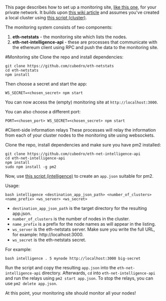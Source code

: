 This page describes how to set up a monitoring site, [like this one](http://eth-netstats.herokuapp.com/), for your private network. It builds upon [this wiki article](https://github.com/ethereum/go-ethereum/wiki/Setting-up-private-network-or-local-cluster) and assumes you've created a local cluster using [this script (cluster)](https://gist.githubusercontent.com/kobigurk/a12dbb580507bbd4382d/raw/25f26c6cde0c130030310a51883ce8dffaa1e805/cluster).

The monitoring system consists of two components:

1. **eth-netstats** - the monitoring site which lists the nodes.
2. **eth-net-intelligence-api** - these are processes that communicate with the ethereum client using RPC and push the data to the monitoring site.

#Monitoring site
Clone the repo and install dependencies:

    git clone https://github.com/cubedro/eth-netstats
    cd eth-netstats
    npm install

Then choose a secret and start the app:

    WS_SECRET=<chosen_secret> npm start

You can now access the (empty) monitoring site at `http://localhost:3000`.

You can also choose a different port:
    
    PORT=<chosen_port> WS_SECRET=<chosen_secret> npm start

#Client-side information relays
These processes will relay the information from each of your cluster nodes to the monitoring site using websockets.

Clone the repo, install dependencies and make sure you have pm2 installed:

    git clone https://github.com/cubedro/eth-net-intelligence-api
    cd eth-net-intelligence-api
    npm install
    sudo npm install -g pm2

Now, use [this script (intelligence)](https://gist.githubusercontent.com/kobigurk/a12dbb580507bbd4382d/raw/4ea274229e10f52d353105395f312c05fdf248b2/intelligence) to create an `app.json` suitable for pm2.

Usage:

    bash intelligence <destination_app_json_path> <number_of_clusters> <name_prefix> <ws_server> <ws_secret>

- `destination_app_json_path` is the target directory for the resulting app.json.
- `number_of_clusters` is the number of nodes in the cluster.
- `name_prefix` is a prefix for the node names as will appear in the listing.
- `ws_server` is the eth-netstats server. Make sure you write the full URL, for example: http://localhost:3000.
- `ws_secret` is the eth-netstats secret.

For example:

    bash intelligence . 5 mynode http://localhost:3000 big-secret    

Run the script and copy the resulting `app.json` into the `eth-net-intelligence-api` directory. Afterwards, `cd` into `eth-net-intelligence-api` and run the relays using `pm2 start app.json`. To stop the relays, you can use `pm2 delete app.json`.

At this point, your monitoring site should monitor all your nodes!